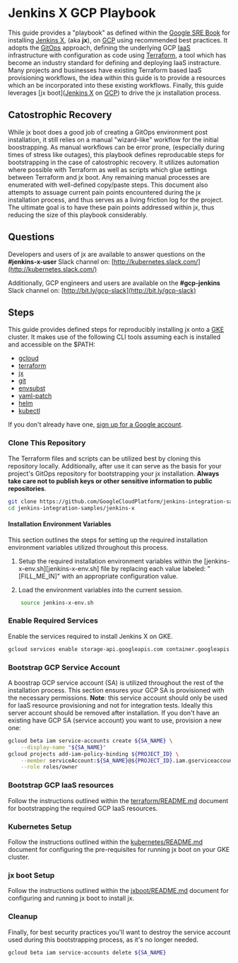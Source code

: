 <!--
 Copyright 2019 Google LLC

 Licensed under the Apache License, Version 2.0 (the "License"); you may not use this file except in
 compliance with the License. You may obtain a copy of the License at

        https://www.apache.org/licenses/LICENSE-2.0

 Unless required by applicable law or agreed to in writing, software distributed under the License
 is distributed on an "AS IS" BASIS, WITHOUT WARRANTIES OR CONDITIONS OF ANY KIND, either express or
 implied. See the License for the specific language governing permissions and limitations under the
 License.
-->

# Jenkins X GCP Playbook

This guide provides a "playbook" as defined within the [Google SRE Book](https://landing.google.com/sre/sre-book/chapters/introduction/)
for installing [Jenkins X](https://jenkins-x.io/), (aka **jx**), on [GCP](https://cloud.google.com/)
using recommended best practices. It adopts the [GitOps](https://www.cloudbees.com/gitops/what-is-gitops)
approach, defining the underlying GCP [IaaS](https://en.wikipedia.org/wiki/Infrastructure_as_a_service) infrastructure
with configuration as code using [Terraform](https://www.terraform.io/),
a tool which has become an industry standard for defining and
deploying IaaS instracture. Many projects and businesses have existing Terraform based IaaS provisioning
workflows, the idea within this guide is to provide a resources which an be incorporated into these
existing workflows. Finally, this guide leverages [jx boot]([Jenkins X](https://jenkins-x.io/) on [GCP](https://cloud.google.com/))
to drive the jx installation process.

## Catostrophic Recovery

While jx boot does a good job of creating a GitOps environment post installation,
it still relies on a manual "wizard-like" workflow for the initial boostrapping.
As manual workflows can be error prone, (especially during times of stress like outages),
this playbook defines reproducable steps for bootstrapping in the case of
catostrophic recovery. It utilizes automation where possible with Terraform as well
as scripts which glue settings between Terraform and jx boot. Any remaining manual processes
are enumerated with well-defined copy/paste steps. This document also attempts to assuage current
pain points encountered during the jx installation process, and thus serves as a living
friction log for the project. The ultimate goal is to have these pain points addressed
within jx, thus reducing the size of this playbook considerably.

## Questions

Developers and users of jx are available to answer questions on the **#jenkins-x-user** Slack
channel on: [http://kubernetes.slack.com/](http://kubernetes.slack.com/)

Additionally, GCP engineers and users are available on the **#gcp-jenkins** Slack channel on: [http://bit.ly/gcp-slack](http://bit.ly/gcp-slack)

## Steps

This guide provides defined steps for reproducibly installing jx onto a [GKE](https://cloud.google.com/kubernetes-engine/)
cluster. It makes use of the following CLI tools assuming each is installed
and accessible on the $PATH:

* [gcloud](https://cloud.google.com/sdk/)
* [terraform](https://learn.hashicorp.com/terraform/getting-started/install.html)
* [jx](https://jenkins-x.io/docs/getting-started/setup/install/)
* [git](https://git-scm.com/book/en/v2/Getting-Started-Installing-Git)
* [envsubst](https://linux.die.net/man/1/envsubst)
* [yaml-patch](https://github.com/krishicks/yaml-patch#installing)
* [helm](https://helm.sh/docs/intro/install/)
* [kubectl](https://kubernetes.io/docs/tasks/tools/install-kubectl/)

If you don't already have one, [sign up for a Google account](https://accounts.google.com/SignUp).

### Clone This Repository

The Terraform files and scripts can be utilized best by cloning this repository locally.
Additionally, after use it can serve as the basis for your project's GitOps repository
for bootstrapping your jx installation. **Always take care not to publish keys or other sensitive information to public repositories**.
```bash
git clone https://github.com/GoogleCloudPlatform/jenkins-integration-samples.git
cd jenkins-integration-samples/jenkins-x
```

#### Installation Environment Variables

This section outlines the steps for setting up the required
installation environment variables utilized throughout this process.

1. Setup the required installation environment variables within
the [jenkins-x-env.sh][jenkins-x-env.sh] file by replacing each value
labeled: "[FILL_ME_IN]" with an appropriate configuration value.

2. Load the environment variables into the current session.

```bash
    source jenkins-x-env.sh
```

### Enable Required Services

Enable the services required to install Jenkins X on GKE.

```bash
gcloud services enable storage-api.googleapis.com container.googleapis.com containerregistry.googleapis.com dns.googleapis.com cloudresourcemanager.googleapis.com
```

### Bootstrap GCP Service Account

A boostrap GCP service account (SA) is utilized throughout the rest of the
installation process. This section ensures your GCP SA is provisioned
with the necessary permissions. **Note**: this service account should only
be used for IaaS resource provisioning and not for integration tests. Ideally
this server account should be removed after installation. If you don't have an
existing have GCP SA (service account) you want to use, provision a new one:
``` bash
gcloud beta iam service-accounts create ${SA_NAME} \
    --display-name "${SA_NAME}"
gcloud projects add-iam-policy-binding ${PROJECT_ID} \
    --member serviceAccount:${SA_NAME}@${PROJECT_ID}.iam.gserviceaccount.com \
    --role roles/owner
```

### Bootstrap GCP IaaS resources

Follow the instructions outlined within the [terraform/README.md](terraform/README.md)
document for bootstrapping the required GCP IaaS resources.

### Kubernetes Setup

Follow the instructions outlined within the [kubernetes/README.md](kubernetes/README.md)
document for configuring the pre-requisites for running jx boot on your GKE cluster.

### jx boot Setup

Follow the instructions outlined within the [jxboot/README.md](jxboot/README.md)
document for configuring and running jx boot to install jx.

### Cleanup

Finally, for best security practices you'll want to destroy the service account used
during this bootstrapping process, as it's no longer needed.
```bash
gcloud beta iam service-accounts delete ${SA_NAME}
```
